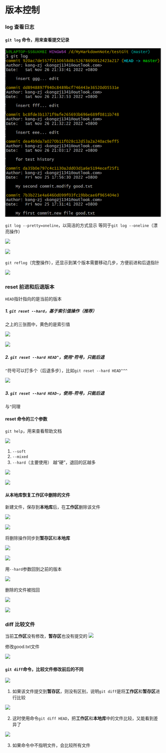 # 版本控制

### log 查看日志

#### ```git log``` 命令，用来查看提交记录

![](2022-11-26-21-35-10.png)

```git log --pretty=oneline```，以简洁的方式显示
等同于```git log --oneline```（漂亮操作）

![](2022-11-26-21-35-59.png)

![](2022-11-26-21-41-11.png)

```git reflog```（完整操作），还显示到某个版本需要移动几步，方便前进和后退指针

![](2022-11-26-21-43-48.png)

### reset 前进和后退版本

```HEAD```指针指向的是当前的版本

##### 1. ```git reset --hard```，基于索引值操作（推荐）

之上的三张图中，黄色的是索引值

![](2022-11-26-21-52-06.png)

![](2022-11-26-22-03-10.png)

##### 2. ```git reset --hard HEAD^```，使用```^```符号，只能后退

```^```符号可以打多个（后退多步），比如```git reset --hard HEAD^^^```

![](2022-11-26-22-06-14.png)



##### 3. ```git reset --hard HEAD~```，使用```~```符号，只能后退

与```^```同理

#### reset 命令的三个参数

```git help```，用来查看帮助文档

![](2022-11-26-22-30-40.png)

1. ```--soft```
2. ```--mixed```
3. ```--hard```（主要使用）
越“硬”，退回的区越多

![](2022-11-26-22-29-33.png)

![](2022-11-26-22-35-25.png)

#### 从本地库恢复工作区中删除的文件

新建文件，保存到**本地库**后，在**工作区**删除该文件

![](2022-11-26-22-41-49.png)

![](2022-11-26-22-42-16.png)

将删除操作同步到**暂存区**和**本地库**

![](2022-11-26-22-44-13.png)

![](2022-11-26-22-48-02.png)

用```--hard```参数回到之前的版本

![](2022-11-26-22-49-01.png)

删除的文件被找回

![](2022-11-26-22-49-27.png)

![](2022-11-26-22-55-42.png)

### diff 比较文件

当前**工作区**没有修改，**暂存区**也没有提交的
![](2022-11-26-22-59-27.png)

修改good.txt文件

![](2022-11-26-23-01-03.png)

#### ```git diff```命令，比较文件修改前后的不同

![](2022-11-26-23-01-48.png)

1. 如果该文件提交到**暂存区**，则没有区别，说明```git diff```是将**工作区**和**暂存区**进行比较

![](2022-11-26-23-05-20.png)

2. 这时使用命令```git diff HEAD```，把**工作区**和**本地库**中的文件比较，又能看到差异了

![](2022-11-26-23-24-09.png)

3. 如果命令中不指明文件，会比较所有文件

